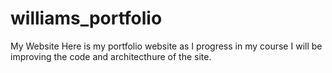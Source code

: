 # williams_portfolio
My Website
Here is my portfolio website as I progress in my course I will be improving the code and architecthure of the site.
